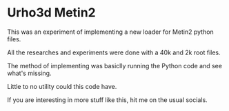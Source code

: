 # Urho3d Metin2
This was an experiment of implementing a new loader for Metin2 python files.

All the researches and experiments were done with a 40k and 2k root files.

The method of implementing was basiclly running the Python code and see what's missing.

Little to no utility could this code have.

If you are interesting in more stuff like this, hit me on the usual socials.